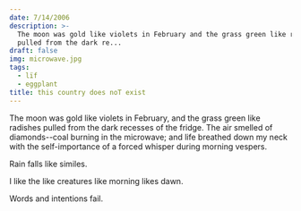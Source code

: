 ```yaml
---
date: 7/14/2006
description: >-
  The moon was gold like violets in February and the grass green like radishes
  pulled from the dark re...
draft: false
img: microwave.jpg
tags:
  - lïf
  - eggplant
title: this country does noT exist
---
```


The moon was gold like violets in February, and the grass green like radishes pulled from the dark recesses of the fridge. The air smelled of diamonds--coal burning in the microwave; and life breathed down my neck with the self-importance of a forced whisper during morning vespers.

Rain falls like similes.

I like the like creatures like morning likes dawn.

Words and intentions fail.

